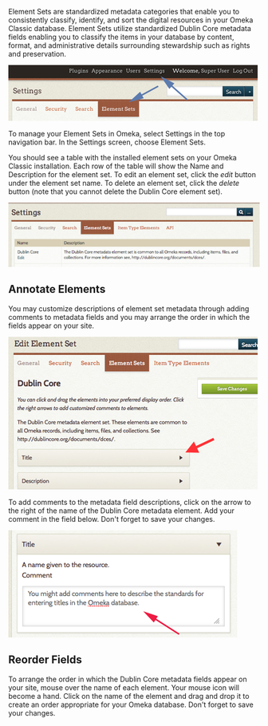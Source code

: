 Element Sets are standardized metadata categories that enable you to consistently classify, identify, and sort the digital resources in your Omeka Classic database. Element Sets utilize standardized Dublin Core metadata fields enabling you to classify the items in your database by content, format, and administrative details surrounding stewardship such as rights and preservation.

![Admin top nav with an arrow pointing to Settings and then to Element Sets](../../doc_files/Elementsetnav.png)

To manage your Element Sets in Omeka, select Settings in the top navigation bar. In the Settings screen, choose Element Sets.

You should see a table with the installed element sets on your Omeka Classic installation. Each row of the table will show the Name and Description for the element set. To edit an element set, click the *edit* button under the element set name. To delete an element set, click the *delete* button (note that you cannot delete the Dublin Core element set).

![First row of table of element sets, showing Dublin Core with edit button but no delete button](../../doc_files/elementEdit.png)


Annotate Elements
------------------------------------------------------

You may customize descriptions of element set metadata through adding comments to metadata fields and you may arrange the order in which the fields appear on your site.

![Edit Dublin Core element set](../../doc_files/Elementfirstpg.png)

To add comments to the metadata field descriptions, click on the arrow to the right of the name of the Dublin Core metadata element. Add your comment in the field below. Don't forget to save your changes.

![Title element comment being edited, with an arrow to the comment field.](../../doc_files/Elementscomment.png)

Reorder Fields
-------------------------------------------------------------
To arrange the order in which the Dublin Core metadata fields appear on your site, mouse over the name of each element. Your mouse icon will become a hand. Click on the name of the element and drag and drop it to create an order appropriate for your Omeka database. Don't forget to save your changes.
